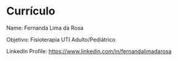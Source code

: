 # Currículo

Name: Fernanda Lima da Rosa

Objetivo: Fisioterapia UTI Adulto/Pediátrico

LinkedIn Profile: https://www.linkedin.com/in/fernandalimadarosa
